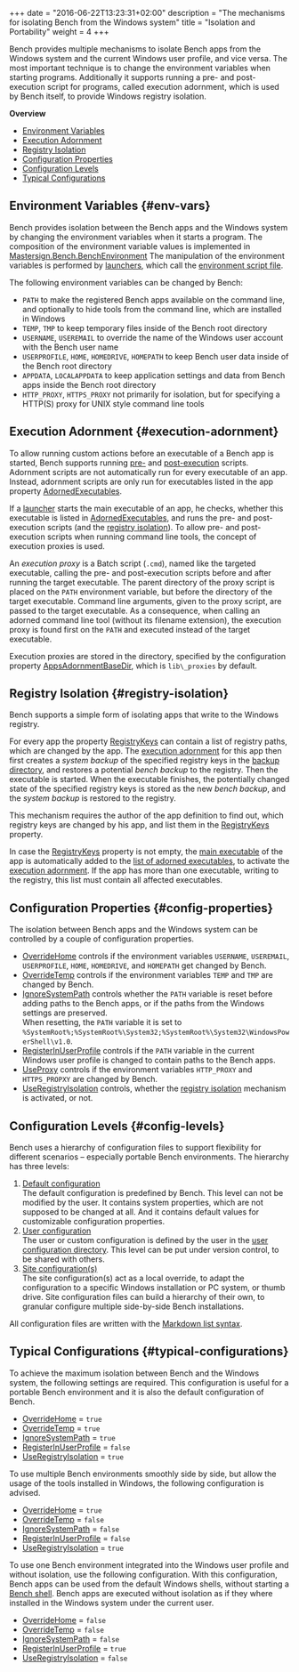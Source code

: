 +++
date = "2016-06-22T13:23:31+02:00"
description = "The mechanisms for isolating Bench from the Windows system"
title = "Isolation and Portability"
weight = 4
+++

[Mastersign.Bench.BenchEnvironment]: https://winbench.org/clr-api/html/T_Mastersign_Bench_BenchEnvironment.htm
[OverrideHome]: /ref/config/#OverrideHome
[OverrideTemp]: /ref/config/#OverrideTemp
[IgnoreSystemPath]: /ref/config/#IgnoreSystemPath
[RegisterInUserProfile]: /ref/config/#RegisterInUserProfile
[UseRegistryIsolation]: /ref/config/#UseRegistryIsolation
[UseProxy]: /ref/config/#UseProxy
[AppsAdornmentBaseDir]: /ref/config/#AppsAdornmentBaseDir
[RegistryKeys]: /ref/app-properties/#RegistryKeys
[AdornedExecutables]: /ref/app-properties/#AdornedExecutables

Bench provides multiple mechanisms to isolate Bench apps from the Windows system
and the current Windows user profile, and vice versa.
The most important technique is to change the environment variables when starting programs.
Additionally it supports running a pre- and post-execution script for programs,
called execution adornment, which is used by Bench itself, to provide
Windows registry isolation.
<!--more-->

**Overview**

* [Environment Variables](#env-vars)
* [Execution Adornment](#execution-adornment)
* [Registry Isolation](#registry-isolation)
* [Configuration Properties](#config-properties)
* [Configuration Levels](#config-levels)
* [Typical Configurations](#typical-configurations)

## Environment Variables {#env-vars}
Bench provides isolation between the Bench apps and the Windows system
by changing the environment variables when it starts a program.
The composition of the environment variable values is implemented in
[Mastersign.Bench.BenchEnvironment][]
The manipulation of the environment variables is performed by
[launchers](/guide/launcher.md), which call the
[environment script file](/ref/file-structure/#env).

The following environment variables can be changed by Bench:

* `PATH`
  to make the registered Bench apps available on the command line,
  and optionally to hide tools from the command line, which are installed in Windows
* `TEMP`, `TMP`
  to keep temporary files inside of the Bench root directory
* `USERNAME`, `USEREMAIL`
  to override the name of the Windows user account with the Bench user name
* `USERPROFILE`, `HOME`, `HOMEDRIVE`, `HOMEPATH`
  to keep Bench user data inside of the Bench root directory
* `APPDATA`, `LOCALAPPDATA`
  to keep application settings and data from Bench apps inside the
  Bench root directory
* `HTTP_PROXY`, `HTTPS_PROXY`
  not primarily for isolation, but for specifying a HTTP(S) proxy
  for UNIX style command line tools

## Execution Adornment {#execution-adornment}
To allow running custom actions before an executable of a Bench app is started,
Bench supports running [pre-](/ref/file-structure/#custom-script-pre-run) and
[post-execution](/ref/file-structure/#custom-script-post-run) scripts.
Adornment scripts are not automatically run for every executable of an app.
Instead, adornment scripts are only run for executables listed in the app property
[AdornedExecutables][].

If a [launcher](/guide/launcher) starts the main executable of an app,
he checks, whether this executable is listed in [AdornedExecutables][],
and runs the pre- and post-execution scripts
(and the [registry isolation](#registry-isolation)).
To allow pre- and post-execution scripts when running command line tools,
the concept of execution proxies is used.

An _execution proxy_ is a Batch script (`.cmd`), named like the targeted executable,
calling the pre- and post-execution scripts before and after running the target
executable.
The parent directory of the proxy script is placed on the `PATH` environment variable,
but before the directory of the target executable.
Command line arguments, given to the proxy script, are passed to the target executable.
As a consequence, when calling an adorned command line tool
(without its filename extension), the execution proxy is found first on the `PATH`
and executed instead of the target executable.

Execution proxies are stored in the directory, specified by the configuration
property [AppsAdornmentBaseDir][], which is `lib\_proxies` by default.

## Registry Isolation {#registry-isolation}
Bench supports a simple form of isolating apps that write to the Windows registry.

For every app the property [RegistryKeys][]
can contain a list of registry paths, which are changed by the app.
The [execution adornment](#execution-adornment) for this app then first creates
a _system backup_ of the specified registry keys in the
[backup directory](/ref/file-structure/#home-registry-isolation-dir),
and restores a potential _bench backup_ to the registry.
Then the executable is started.
When the executable finishes, the potentially changed state of the specified
registry keys is stored as the new _bench backup_, and the _system backup_
is restored to the registry.

This mechanism requires the author of the app definition to find out,
which registry keys are changed by his app, and list them in the [RegistryKeys][]
property.

In case the [RegistryKeys][] property is not empty, the [main executable](/ref/app-properties/#Exe)
of the app is automatically added to the
[list of adorned executables](/ref/app-properties/#AdornedExecutables),
to activate the [execution adornment](#execution-adornment).
If the app has more than one executable, writing to the registry,
this list must contain all affected executables.

## Configuration Properties {#config-properties}
The isolation between Bench apps and the Windows system can be controlled
by a couple of configuration properties.

* [OverrideHome][] controls if the environment variables
  `USERNAME`, `USEREMAIL`, `USERPROFILE`, `HOME`, `HOMEDRIVE`, and `HOMEPATH`
  get changed by Bench.
* [OverrideTemp][] controls if the environment variables
  `TEMP` and `TMP`
  are changed by Bench.
* [IgnoreSystemPath][] controls whether the `PATH` variable is reset before adding
  paths to the Bench apps, or if the paths from the Windows settings are preserved.  
  When resetting, the `PATH` variable it is set to
  `%SystemRoot%;%SystemRoot%\System32;%SystemRoot%\System32\WindowsPowerShell\v1.0`.
* [RegisterInUserProfile][] controls if the `PATH` variable in the current Windows
  user profile is changed to contain paths to the Bench apps.
* [UseProxy][]
  controls if the environment variables
  `HTTP_PROXY` and `HTTPS_PROPXY`
  are changed by Bench.
* [UseRegistryIsolation][] controls, whether the
  [registry isolation](#registry-isolation) mechanism is activated, or not.

## Configuration Levels {#config-levels}
Bench uses a hierarchy of configuration files to support flexibility for
different scenarios &ndash; especially portable Bench environments.
The hierarchy has three levels:

1. [Default configuration](/ref/file-structure/#res-config)  
   The default configuration is predefined by Bench.
   This level can not be modified by the user.
   It contains system properties, which are not supposed to be changed at all.
   And it contains default values for customizable configuration properties.
2. [User configuration](/ref/file-structure/#config-config)  
   The user or custom configuration is defined by the user in the
   [user configuration directory](/ref/file-structure/#config-dir).
   This level can be put under version control, to be shared with others.
3. [Site configuration(s)](/ref/file-structure/#bench-site)  
   The site configuration(s) act as a local override, to adapt
   the configuration to a specific Windows installation or PC system,
   or thumb drive.
   Site configuration files can build a hierarchy of their own,
   to granular configure multiple side-by-side Bench installations.

All configuration files are written with the [Markdown list syntax](/ref/markup-syntax).

## Typical Configurations {#typical-configurations}
To achieve the maximum isolation between Bench and the Windows system,
the following settings are required.
This configuration is useful for a portable Bench environment
and it is also the default configuration of Bench.

* [OverrideHome][] = `true`
* [OverrideTemp][] = `true`
* [IgnoreSystemPath][] = `true`
* [RegisterInUserProfile][] = `false`
* [UseRegistryIsolation][] = `true`

To use multiple Bench environments smoothly side by side,
but allow the usage of the tools installed in Windows,
the following configuration is advised.

* [OverrideHome][] = `true`
* [OverrideTemp][] = `false`
* [IgnoreSystemPath][] = `false`
* [RegisterInUserProfile][] = `false`
* [UseRegistryIsolation][] = `true`

To use one Bench environment integrated into the Windows user profile
and without isolation, use the following configuration.
With this configuration, Bench apps can be used from the default Windows shells,
without starting a [Bench shell](/guide/shell).
Bench apps are executed without isolation as if they where installed
in the Windows system under the current user.

* [OverrideHome][] = `false`
* [OverrideTemp][] = `false`
* [IgnoreSystemPath][] = `false`
* [RegisterInUserProfile][] = `true`
* [UseRegistryIsolation][] = `false`
